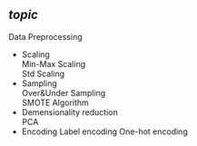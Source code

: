 ## *topic*

Data Preprocessing
- Scaling   
Min-Max Scaling   
Std Scaling
- Sampling   
Over&Under Sampling   
SMOTE Algorithm
- Demensionality reduction   
PCA
- Encoding
Label encoding
One-hot encoding